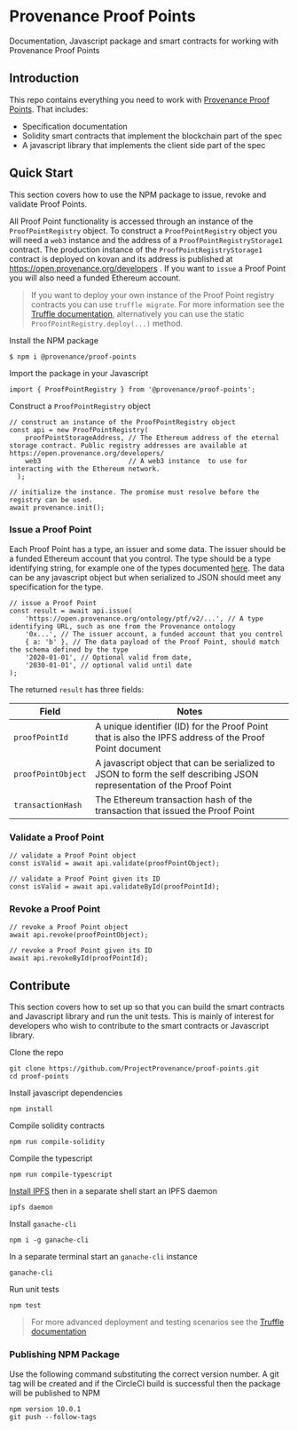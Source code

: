 # Provenance Proof Points

Documentation, Javascript package and smart contracts for working with Provenance Proof Points

## Introduction

This repo contains everything you need to work with [Provenance Proof Points](https://open.provenance.org/proof-points). That includes:

- Specification documentation
- Solidity smart contracts that implement the blockchain part of the spec
- A javascript library that implements the client side part of the spec

## Quick Start

This section covers how to use the NPM package to issue, revoke and validate Proof Points.

All Proof Point functionality is accessed through an instance of the `ProofPointRegistry` object. To construct a `ProofPointRegistry` object you will need a `web3` instance and the address of a `ProofPointRegistryStorage1` contract. The production instance of the `ProofPointRegistryStorage1` contract is deployed on kovan and its address is published at https://open.provenance.org/developers . If you want to `issue` a Proof Point you will also need a funded Ethereum account.

> If you want to deploy your own instance of the Proof Point registry contracts you can use `truffle migrate`. For more information see the [Truffle documentation](https://www.trufflesuite.com/docs), alternatively you
can use the static `ProofPointRegistry.deploy(...)` method.

Install the NPM package

```
$ npm i @provenance/proof-points
```

Import the package in your Javascript

```
import { ProofPointRegistry } from '@provenance/proof-points';
```

Construct a `ProofPointRegistry` object

```
// construct an instance of the ProofPointRegistry object
const api = new ProofPointRegistry(
    proofPointStorageAddress, // The Ethereum address of the eternal storage contract. Public registry addresses are available at https://open.provenance.org/developers/
    web3                      // A web3 instance  to use for interacting with the Ethereum network.
  );

// initialize the instance. The promise must resolve before the registry can be used.
await provenance.init();
```

### Issue a Proof Point

Each Proof Point has a type, an issuer and some data. The issuer should be a funded Ethereum account that you control. The type should be a type identifying string, for example one of the types documented [here](https://open.provenance.org/developers/specification/). The data can be any javascript object but when serialized to JSON should meet any specification for the type.

```
// issue a Proof Point
const result = await api.issue(
    'https://open.provenance.org/ontology/ptf/v2/...', // A type identifying URL, such as one from the Provenance ontology
    '0x...', // The issuer account, a funded account that you control
    { a: 'b' }, // The data payload of the Proof Point, should match the schema defined by the type
    '2020-01-01', // Optional valid from date,
    '2030-01-01', // optional valid until date
);
```

The returned `result` has three fields:

| Field | Notes |
|-------|-------|
| `proofPointId` | A unique identifier (ID) for the Proof Point that is also the IPFS address of the Proof Point document |
| `proofPointObject` | A javascript object that can be serialized to JSON to form the self describing JSON representation of the Proof Point |
| `transactionHash` | The Ethereum transaction hash of the transaction that issued the Proof Point |

### Validate a Proof Point

```
// validate a Proof Point object
const isValid = await api.validate(proofPointObject);

// validate a Proof Point given its ID
const isValid = await api.validateById(proofPointId);
```

### Revoke a Proof Point

```
// revoke a Proof Point object
await api.revoke(proofPointObject);

// revoke a Proof Point given its ID
await api.revokeById(proofPointId);
```

## Contribute

This section covers how to set up so that you can build the smart contracts and Javascript library and run the unit tests. This is mainly of interest for developers who wish to contribute to the smart contracts or Javascript library.

Clone the repo

```
git clone https://github.com/ProjectProvenance/proof-points.git 
cd proof-points
```

Install javascript dependencies

```
npm install
```

Compile solidity contracts

```
npm run compile-solidity
```

Compile the typescript

```
npm run compile-typescript
```

[Install IPFS](https://docs.ipfs.io/guides/guides/install/) then in a separate shell start an IPFS daemon

```
ipfs daemon
```

Install `ganache-cli`

```
npm i -g ganache-cli
```

In a separate terminal start an `ganache-cli` instance

```
ganache-cli
```

Run unit tests

```
npm test
```

> For more advanced deployment and testing scenarios see the [Truffle documentation](https://www.trufflesuite.com/docs)

### Publishing NPM Package

Use the following command substituting the correct version number. A git tag will be created and if the CircleCI build is successful then the package will be published to NPM

```
npm version 10.0.1
git push --follow-tags
```




